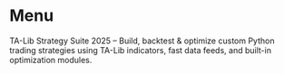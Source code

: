 # Menu
TA-Lib Strategy Suite 2025 – Build, backtest &amp; optimize custom Python trading strategies using TA-Lib indicators, fast data feeds, and built-in optimization modules.
